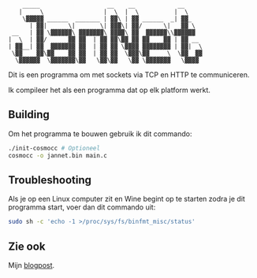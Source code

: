 ```
    _____                   __    __            __
   |     \                 |  \  |  \          |  \
    \▓▓▓▓▓ ______  _______ | ▓▓\ | ▓▓ ______  _| ▓▓_
      | ▓▓|      \|       \| ▓▓▓\| ▓▓/      \|   ▓▓ \
 __   | ▓▓ \▓▓▓▓▓▓\ ▓▓▓▓▓▓▓\ ▓▓▓▓\ ▓▓  ▓▓▓▓▓▓\\▓▓▓▓▓▓
|  \  | ▓▓/      ▓▓ ▓▓  | ▓▓ ▓▓\▓▓ ▓▓ ▓▓    ▓▓ | ▓▓ __
| ▓▓__| ▓▓  ▓▓▓▓▓▓▓ ▓▓  | ▓▓ ▓▓ \▓▓▓▓ ▓▓▓▓▓▓▓▓ | ▓▓|  \
 \▓▓    ▓▓\▓▓    ▓▓ ▓▓  | ▓▓ ▓▓  \▓▓▓\▓▓     \  \▓▓  ▓▓
  \▓▓▓▓▓▓  \▓▓▓▓▓▓▓\▓▓   \▓▓\▓▓   \▓▓ \▓▓▓▓▓▓▓   \▓▓▓▓
```

Dit is een programma om met sockets via TCP en HTTP te communiceren.

Ik compileer het als een programma dat op elk platform werkt.

## Building

Om het programma te bouwen gebruik ik dit commando:

```bash
./init-cosmocc # Optioneel
cosmocc -o jannet.bin main.c
```

## Troubleshooting

Als je op een Linux computer zit en Wine begint op te starten zodra je dit
programma start, voer dan dit commando uit:

```bash
sudo sh -c 'echo -1 >/proc/sys/fs/binfmt_misc/status'
```

## Zie ook

Mijn [blogpost](http://allersma.be/ape.html).
